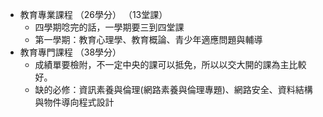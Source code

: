 - 教育專業課程 （26學分） （13堂課）
	- 四學期唸完的話，一學期要三到四堂課
	- 第一學期：教育心理學、教育概論、青少年適應問題與輔導
- 教育專門課程 （38學分）
	- 成績單要檢附，不一定中央的課可以抵免，所以以交大開的課為主比較好。
	- 缺的必修：資訊素養與倫理(網路素養與倫理專題)、網路安全、資料結構與物件導向程式設計